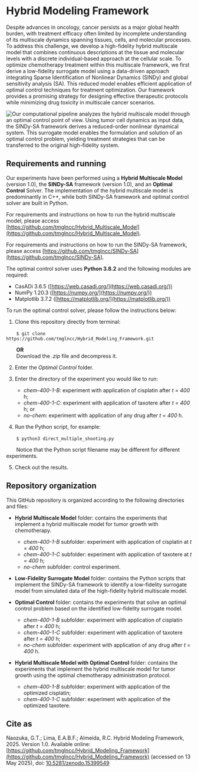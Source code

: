 # Hybrid Modeling Framework

Despite advances in oncology, cancer persists as a major global health burden, with treatment efficacy often limited by incomplete understanding of its multiscale dynamics spanning tissues, cells, and molecular processes. To address this challenge, we develop a high-fidelity hybrid multiscale model that combines continuous descriptions at the tissue and molecular levels with a discrete individual-based approach at the cellular scale. To optimize chemotherapy treatment within this multiscale framework, we first derive a low-fidelity surrogate model using a data-driven approach integrating Sparse Identification of Nonlinear Dynamics (SINDy) and global sensitivity analysis (SA). This reduced model enables efficient application of optimal control techniques for treatment optimization. Our framework provides a promising strategy for designing effective therapeutic protocols while minimizing drug toxicity in multiscale cancer scenarios.

![Our computational pipeline analyzes the hybrid multiscale model through an optimal control point of view. Using tumor cell dynamics as input data, the SINDy-SA framework derives a reduced-order nonlinear dynamical system. This surrogate model enables the formulation and solution of an optimal control problem, yielding treatment strategies that can be transferred to the original high-fidelity system.](https://drive.google.com/uc?export=view&id=1HJhMmMCZGMdcFLdtgasNlACGFACpEUsy)

## Requirements and running

Our experiments have been performed using a **Hybrid Multiscale Model** (version 1.0), the **SINDy-SA** framework (version 1.0), and an **Optimal Control** Solver. The implementation of the hybrid multiscale model is predominantly in C++, while both SINDy-SA framework and optimal control solver are built in Python.

For requirements and instructions on how to run the hybrid multiscale model, please access [https://github.com/tmglncc/Hybrid_Multiscale_Model](https://github.com/tmglncc/Hybrid_Multiscale_Model).

For requirements and instructions on how to run the SINDy-SA framework, please access [https://github.com/tmglncc/SINDy-SA](https://github.com/tmglncc/SINDy-SA).

The optimal control solver uses **Python 3.8.2** and the following modules are required:

- CasADi 3.6.5 ([https://web.casadi.org/](https://web.casadi.org/))
- NumPy 1.20.3 ([https://numpy.org/](https://numpy.org/))
- Matplotlib 3.7.2 ([https://matplotlib.org/](https://matplotlib.org/))

To run the optimal control solver, please follow the instructions below:

1. Clone this repository directly from terminal:
	 
&nbsp;&nbsp;&nbsp;&nbsp;&nbsp;&nbsp;&nbsp;`$ git clone https://github.com/tmglncc/Hybrid_Modeling_Framework.git`
	
&nbsp;&nbsp;&nbsp;&nbsp;&nbsp;&nbsp;&nbsp;**OR**  
&nbsp;&nbsp;&nbsp;&nbsp;&nbsp;&nbsp;&nbsp;Download the _.zip_ file and decompress it.

2. Enter the _Optimal Control_ folder.

3. Enter the directory of the experiment you would like to run:
   - _chem-400-1-B_: experiment with application of cisplatin after _t = 400_ h;
   - _chem-400-1-C_: experiment with application of taxotere after _t = 400_ h; or
   - _no-chem_: experiment with application of any drug after _t = 400_ h.
  
4. Run the Python script, for example:

&nbsp;&nbsp;&nbsp;&nbsp;&nbsp;&nbsp;&nbsp;`$ python3 direct_multiple_shooting.py`

&nbsp;&nbsp;&nbsp;&nbsp;&nbsp;&nbsp;&nbsp;Notice that the Python script filename may be different for different experiments.

5. Check out the results.

## Repository organization

This GitHub repository is organized according to the following directories and files:

- **Hybrid Multiscale Model** folder: contains the experiments that implement a hybrid multiscale model for tumor growth with chemotherapy.

	- _chem-400-1-B_ subfolder: experiment with application of cisplatin at _t = 400_ h;
	- _chem-400-1-C_ subfolder: experiment with application of taxotere at _t = 400_ h;
	- _no-chem_ subfolder: control experiment.

 - **Low-Fidelity Surrogate Model** folder: contains the Python scripts that implement the SINDy-SA framework to identify a low-fidelity surrogate model from simulated data of the high-fidelity hybrid multiscale model.

 - **Optimal Control** folder: contains the experiments that solve an optimal control problem based on the identified low-fidelity surrogate model.

	- _chem-400-1-B_ subfolder: experiment with application of cisplatin after _t = 400_ h;
	- _chem-400-1-C_ subfolder: experiment with application of taxotere after _t = 400_ h;
	- _no-chem_ subfolder: experiment with application of any drug after _t = 400_ h.

 - **Hybrid Multiscale Model with Optimal Control** folder: contains the experiments that implement the hybrid multiscale model for tumor growth using the optimal chemotherapy administration protocol.

	- _chem-400-1-B_ subfolder: experiment with application of the optimized cisplatin;
	- _chem-400-1-C_ subfolder: experiment with application of the optimized taxotere.

## Cite as

Naozuka, G.T.; Lima, E.A.B.F.; Almeida, R.C. Hybrid Modeling Framework, 2025. Version 1.0. Available online: [https://github.com/tmglncc/Hybrid_Modeling_Framework](https://github.com/tmglncc/Hybrid_Modeling_Framework) (accessed on 13 May 2025), doi: [10.5281/zenodo.15399549](https://doi.org/10.5281/zenodo.15399549)
